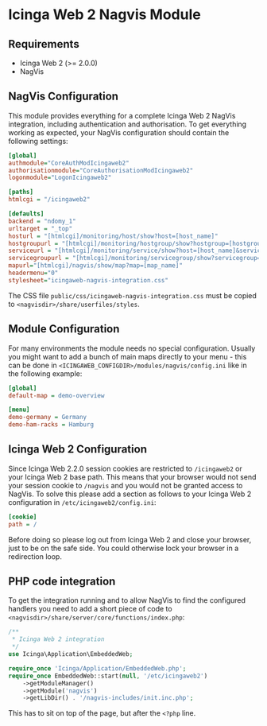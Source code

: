 # Icinga Web 2 Nagvis Module
## Requirements

* Icinga Web 2 (&gt;= 2.0.0)
* NagVis

## NagVis Configuration
This module provides everything for a complete Icinga Web 2 NagVis
integration, including authentication and authorisation. To get
everything working as expected, your NagVis configuration should contain
the following settings:

```ini
[global]
authmodule="CoreAuthModIcingaweb2"
authorisationmodule="CoreAuthorisationModIcingaweb2"
logonmodule="LogonIcingaweb2"

[paths]
htmlcgi = "/icingaweb2"

[defaults]
backend = "ndomy_1"
urltarget = "_top"
hosturl = "[htmlcgi]/monitoring/host/show?host=[host_name]"
hostgroupurl = "[htmlcgi]/monitoring/hostgroup/show?hostgroup=[hostgroup_name]"
serviceurl = "[htmlcgi]/monitoring/service/show?host=[host_name]&service=[service_description]"
servicegroupurl = "[htmlcgi]/monitoring/servicegroup/show?servicegroup=[servicegroup_name]"
mapurl="[htmlcgi]/nagvis/show/map?map=[map_name]"
headermenu="0"
stylesheet="icingaweb-nagvis-integration.css"
```

The CSS file `public/css/icingaweb-nagvis-integration.css` must be copied to
`<nagvisdir>/share/userfiles/styles`.

## Module Configuration
For many environments the module needs no special configuration. Usually
you might want to add a bunch of main maps directly to your menu - this
can be done in `<ICINGAWEB_CONFIGDIR>/modules/nagvis/config.ini` like in
the following example:

```ini
[global]
default-map = demo-overview

[menu]
demo-germany = Germany
demo-ham-racks = Hamburg
```

## Icinga Web 2 Configuration

Since Icinga Web 2.2.0 session cookies are restricted to `/icingaweb2` or
your Icinga Web 2 base path. This means that your browser would not send
your session cookie to `/nagvis` and you would not be granted access to
NagVis. To solve this please add a section as follows to your Icinga Web 2
configuration in `/etc/icingaweb2/config.ini`:

```ini
[cookie]
path = /
```

Before doing so please log out from Icinga Web 2 and close your browser,
just to be on the safe side. You could otherwise lock your browser in a
redirection loop.

## PHP code integration
To get the integration running and to allow NagVis to find the configured
handlers you need to add a short piece of code to 
`<nagvisdir>/share/server/core/functions/index.php`:

```php
/**
 * Icinga Web 2 integration
 */
use Icinga\Application\EmbeddedWeb;

require_once 'Icinga/Application/EmbeddedWeb.php';
require_once EmbeddedWeb::start(null, '/etc/icingaweb2')
    ->getModuleManager()
    ->getModule('nagvis')
    ->getLibDir() . '/nagvis-includes/init.inc.php';
```

This has to sit on top of the page, but after the `<?php` line.
